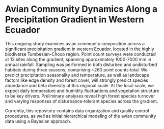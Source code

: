 # Avian Community Dynamics Along a Precipitation Gradient in Western Ecuador

This ongoing study examines avian community composition across a significant precipitation gradient in western Ecuador, located in the highly biodiverse Tumbesian-Choco region. Point count surveys were conducted at 13 sites along the gradient, spanning approximately 1000-7000 mm in annual rainfall. Sampling was performed in both disturbed and undisturbed habitats during three seasons, comprising ~260 point counts total. We predict precipitation seasonality and temperature, as well as landscape factors like edge density and forest cover, will strongly predict species abundance and beta diversity at this regional scale. At the local scale, we expect daily temperature and humidity fluctuations and vegetation structure to be key drivers. Preliminary analyses reveal high forest species turnover and varying responses of disturbance-tolerant species across the gradient.

Currently, this repository contains data organization and quality control procedures, as well as initial hierarchical modeling of the avian community data using a Bayesian approach.
